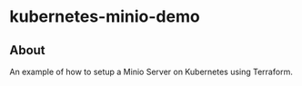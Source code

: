 # kubernetes-minio-demo

## About

An example of how to setup a Minio Server on Kubernetes using Terraform.
